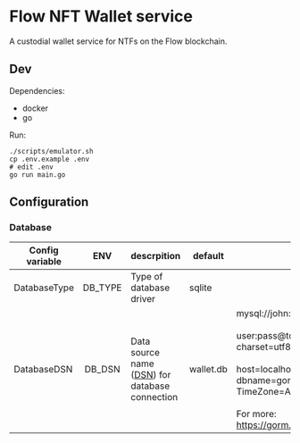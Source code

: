 # Flow NFT Wallet service

A custodial wallet service for NTFs on the Flow blockchain.

## Dev

Dependencies:

- docker
- go

Run:

    ./scripts/emulator.sh
    cp .env.example .env
    # edit .env
    go run main.go

## Configuration

### Database

| Config variable |   ENV   | descrpition                                                                                      | default   | examples                                                                                                                                                                                                                                                                                                      |
| --------------- | :-----: | ------------------------------------------------------------------------------------------------ | --------- | ------------------------------------------------------------------------------------------------------------------------------------------------------------------------------------------------------------------------------------------------------------------------------------------------------------- |
| DatabaseType    | DB_TYPE | Type of database driver                                                                          | sqlite    |                                                                                                                                                                                                                                                                                                               |
| DatabaseDSN     | DB_DSN  | Data source name ([DSN](https://en.wikipedia.org/wiki/Data_source_name)) for database connection | wallet.db | mysql://john:pass@localhost:3306/my_db<br><br>user:pass@tcp(127.0.0.1:3306)/dbname?charset=utf8mb4&parseTime=True&loc=Local<br><br>host=localhost user=gorm password=gorm dbname=gorm port=9920 sslmode=disable TimeZone=Asia/Shanghai<br><br> For more: https://gorm.io/docs/connecting_to_the_database.html |
